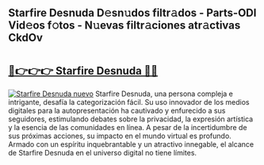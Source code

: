 ## Starfire Desnuda D𝚎sn𝚞dos filtr𝚊dos - Parts-ODI Vid𝚎os f𝚘tos - N𝚞evas filtr𝚊ciones atr𝚊ctivas CkdOv

# <h2><a href="http://mb92v4.tromn.icu/?c=Starfire+Desnuda">🔗👉👉👉 Starfire Desnuda 🔗🔗</a></h2>

[![Starfire Desnuda nuevo](https://i.imgur.com/pEAQMta.gif)](http://mb92v4.tromn.icu/?c=Starfire+Desnuda)
Starfire Desnuda, una persona compleja e intrigante, desafía la categorización fácil. Su uso innovador de los medios digitales para la autopresentación ha cautivado y enfurecido a sus seguidores, estimulando debates sobre la privacidad, la expresión artística y la esencia de las comunidades en línea. A pesar de la incertidumbre de sus próximas acciones, su impacto en el mundo virtual es profundo. Armado con un espíritu inquebrantable y un atractivo innegable, el alcance de Starfire Desnuda en el universo digital no tiene límites.
